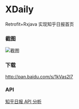 # XDaily
Retrofit+Rxjava 实现知乎日报首页

### 截图
![截图](http://i.imgur.com/b2pn3hy.png)

### 下载
<http://pan.baidu.com/s/1kVas2I7>
### API
[知乎日报 API 分析](https://github.com/izzyleung/ZhihuDailyPurify/wiki/%E7%9F%A5%E4%B9%8E%E6%97%A5%E6%8A%A5-API-%E5%88%86%E6%9E%90)

